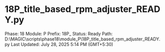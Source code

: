 # 18P_title_based_rpm_adjuster_READY.py

Phase: 18
Module: P
Prefix: 18P_
Status: Ready
Path: D:\MAGIC\scripts\phase18\module_P\18P_title_based_rpm_adjuster_READY.py
Last Updated: July 28, 2025 5:14 PM (GMT+5:30)